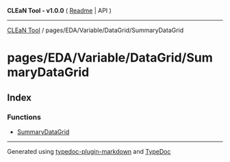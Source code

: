 **CLEaN Tool - v1.0.0** ( [Readme](../../../../../README.md) \| API )

***

[CLEaN Tool](../../../../../modules.md) / pages/EDA/Variable/DataGrid/SummaryDataGrid

# pages/EDA/Variable/DataGrid/SummaryDataGrid

## Index

### Functions

- [SummaryDataGrid](functions/SummaryDataGrid.md)

***

Generated using [typedoc-plugin-markdown](https://www.npmjs.com/package/typedoc-plugin-markdown) and [TypeDoc](https://typedoc.org/)
